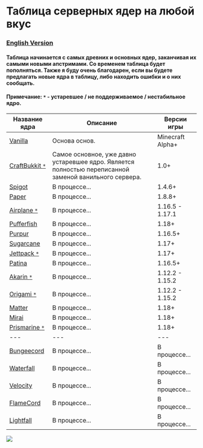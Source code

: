 # Таблица серверных ядер на любой вкус

### [English Version](https://github.com/bottleofench/minecraft-content-bestiary/blob/main/mods/server-software_en.md)

#### Таблица начинается с самых древних и основных ядер, заканчивая их самыми новыми апстримами. Со временем таблица будет пополняться. Также я буду очень благодарен, если вы будете предлагать новые ядра в таблицу, либо находить ошибки и о них сообщать.

#### Примечание: `*` - устаревшее / не поддерживаемое / нестабильное ядро.


| Название ядра | Описание | Версии игры |
| --- | --- | --- |
| [Vanilla](https://getbukkit.org/download/vanilla) | Основа основ. | Minecraft Alpha+ |
| [CraftBukkit `*`](https://getbukkit.org/download/craftbukkit) | Самое основное, уже давно устаревшее ядро. Является полностью переписанной заменой ванильного сервера. | 1.0+ |
| [Spigot](https://getbukkit.org/download/spigot) | В процессе... | 1.4.6+ |
| [Paper](https://github.com/PaperMC/Paper) | В процессе... | 1.8.8+ |
| [Airplane `*`](https://airplane.gg) | В процессе... | 1.16.5 - 1.17.1 |
| [Pufferfish](https://github.com/pufferfish-gg/Pufferfish) | В процессе... | 1.18+ |
| [Purpur](https://github.com/PurpurMC/Purpur) | В процессе... | 1.16.5+ |
| [Sugarcane](https://github.com/SugarcaneMC/Sugarcane) | В процессе... | 1.17+ |
| [Jettpack `*`](https://gitlab.com/Titaniumtown/JettPack) | В процессе... | 1.17+ |
| [Patina](https://github.com/PatinaMC/Patina) | В процессе... | 1.16.5+ |
| [Akarin `*`](https://github.com/Akarin-project/Akarin) | В процессе... | 1.12.2 - 1.15.2 |
| [Origami `*`](https://github.com/Akarin-project/Akarin) | В процессе... | 1.12.2 - 1.15.2 |
| [Matter](https://github.com/plasmoapp/matter) | В процессе... | 1.18+ |
| [Mirai](https://github.com/etil2jz/Mirai) | В процессе... | 1.18+ |
| [Prismarine `*`](https://github.com/PrismarineTeam/Prismarine) | В процессе... | 1.18+ |
| --- | --- | --- |
| [Bungeecord](https://www.spigotmc.org/wiki/bungeecord-installation/) | В процессе... | В процессе... |
| [Waterfall](https://github.com/PaperMC/Waterfall) | В процессе... | В процессе... |
| [Velocity](https://github.com/PaperMC/Velocity) | В процессе... | В процессе... |
| [FlameCord](https://github.com/2lstudios-mc/FlameCord) | В процессе... | В процессе... |
| [Lightfall](https://github.com/ArclightPowered/lightfall) | В процессе... | В процессе... |

<img src="https://raw.githubusercontent.com/saboooor/fork-graph/main/img.png">